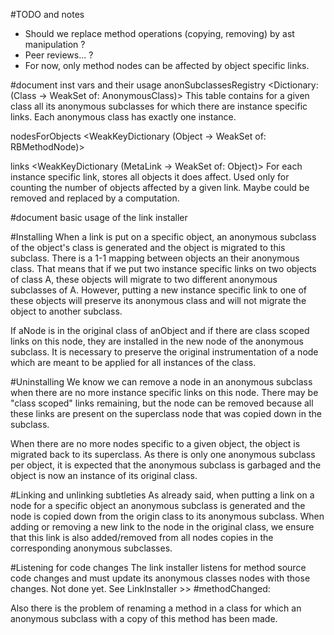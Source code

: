 #TODO and notes
- Should we replace method operations (copying, removing) by ast manipulation ?
- Peer reviews... ?
- For now, only method nodes can be affected by object specific links.

#document inst vars and their usage
anonSubclassesRegistry <Dictionary: (Class -> WeakSet of: AnonymousClass)> This table contains for a given class all its anonymous subclasses for which there are instance specific links. Each anonymous class has exactly one instance.

nodesForObjects <WeakKeyDictionary (Object -> WeakSet of: RBMethodNode)>

links <WeakKeyDictionary (MetaLink -> WeakSet of: Object)> For each instance specific link, stores all objects it does affect. Used only for counting the number of objects affected by a given link. Maybe could be removed and replaced by a computation.

#document basic usage of the link installer

#Installing
When a link is put on a specific object, an anonymous subclass of the object's class is generated and the object is migrated to this subclass. There is a 1-1 mapping between objects an their anonymous class. That means that if we put two instance specific links on two objects of class A, these objects will migrate to two different anonymous subclasses of A. However, putting a new instance specific link to one of these objects will preserve its anonymous class and will not migrate the object to another subclass.
	
If aNode is in the original class of anObject and if there are class scoped links on this node,  they are installed in the new node of the anonymous subclass. It is necessary to preserve the original instrumentation of a node which are meant to be applied for all instances of the class.

#Uninstalling
We know we can remove a node in an anonymous subclass when there are no more instance specific links on this node. There may be "class scoped" links remaining, but the node can be removed because all these links are present on the superclass node that was copied down in the subclass.

When there are no more nodes specific to a given object, the object is migrated back to its superclass. As there is only one anonymous subclass per object, it is expected that the anonymous subclass is garbaged and the object is now an instance of its original class.

#Linking and unlinking subtleties
As already said, when putting a link on a node for a specific object an anonymous subclass is generated  and the node is copied down from the origin class to its anonymous subclass. When adding or removing a new link to the node in the original class, we ensure that this link is also added/removed from all nodes copies in the corresponding anonymous subclasses.

#Listening for code changes
The link installer listens for method source code changes and  must update its anonymous classes nodes with those changes. Not done yet. See LinkInstaller >> #methodChanged:

Also there is the problem of renaming a method in a class for which an anonymous subclass with a copy of this method has been made.














